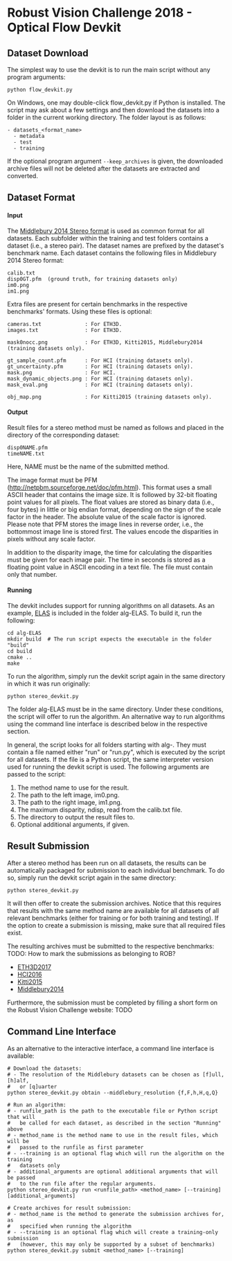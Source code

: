 # Robust Vision Challenge 2018 - Optical Flow Devkit #

## Dataset Download ##

The simplest way to use the devkit is to run the main script without any program
arguments:
```
python flow_devkit.py
```
On Windows, one may double-click flow_devkit.py if Python is installed.
The script may ask about a few settings and then download the datasets into a
folder in the current working directory. The folder layout is as follows:

```
- datasets_<format_name>
  - metadata
  - test
  - training
```

If the optional program argument `--keep_archives` is given, the downloaded
archive files will not be deleted after the datasets are extracted
and converted.


## Dataset Format ##

#### Input ####

The [Middlebury 2014 Stereo format](http://vision.middlebury.edu/stereo/data/scenes2014/)
is used as common format for all datasets. Each subfolder within the training
and test folders contains a dataset (i.e., a stereo pair). The dataset names are
prefixed by the dataset's benchmark name. Each dataset contains the following
files in Middlebury 2014 Stereo format:

```
calib.txt
disp0GT.pfm  (ground truth, for training datasets only)
im0.png
im1.png
```

Extra files are present for certain benchmarks in the respective benchmarks'
formats. Using these files is optional:

```
cameras.txt              : For ETH3D.
images.txt               : For ETH3D.

mask0nocc.png            : For ETH3D, Kitti2015, Middlebury2014 (training datasets only).

gt_sample_count.pfm      : For HCI (training datasets only).
gt_uncertainty.pfm       : For HCI (training datasets only).
mask.png                 : For HCI.
mask_dynamic_objects.png : For HCI (training datasets only).
mask_eval.png            : For HCI (training datasets only).

obj_map.png              : For Kitti2015 (training datasets only).
```

#### Output ####

Result files for a stereo method must be named as follows and placed in the
directory of the corresponding dataset:
```
disp0NAME.pfm
timeNAME.txt
```
Here, NAME must be the name of the submitted method.

The image format must be PFM (http://netpbm.sourceforge.net/doc/pfm.html). This
format uses a small ASCII header that contains the image size. It is followed by
32-bit floating point values for all pixels. The float values are stored as
binary data (i.e., four bytes) in little or big endian format, depending on the
sign of the scale factor in the header. The absolute value of the scale
factor is ignored. Please note that PFM stores the image lines in reverse
order, i.e., the bottommost image line is stored first. The values encode the
disparities in pixels without any scale factor.

In addition to the disparity image, the time for calculating the disparities
must be given for each image pair. The time in seconds is stored as a floating
point value in ASCII encoding in a text file. The file must contain only that
number.

#### Running ####

The devkit includes support for running algorithms on all datasets. As an
example, [ELAS](http://www.cvlibs.net/software/libelas/) is included in the
folder alg-ELAS. To build it, run the following:

```
cd alg-ELAS
mkdir build  # The run script expects the executable in the folder "build"
cd build
cmake ..
make
```

To run the algorithm, simply run the devkit script again in the same directory
in which it was run originally:
```
python stereo_devkit.py
```

The folder alg-ELAS must be in the same directory. Under these conditions,
the script will offer to run the algorithm. An alternative way to run algorithms
using the command line interface is described below in the respective section.

In general, the script looks for all folders starting with alg-. They must
contain a file named either "run" or "run.py", which is executed by the script
for all datasets. If the file is a Python script, the same interpreter version
used for running the devkit script is used. The following arguments are passed
to the script:

1. The method name to use for the result.
2. The path to the left image, im0.png.
3. The path to the right image, im1.png.
4. The maximum disparity, ndisp, read from the calib.txt file.
5. The directory to output the result files to.
6. Optional additional arguments, if given.


## Result Submission ##

After a stereo method has been run on all datasets, the results can be
automatically packaged for submission to each individual benchmark. To do so,
simply run the devkit script again in the same directory:
```
python stereo_devkit.py
```
It will then offer to create the submission archives. Notice that this requires
that results with the same method name are available for all datasets of all
relevant benchmarks (either for training or for both training and testing). If
the option to create a submission is missing, make sure that all required files
exist.

The resulting archives must be submitted to the respective benchmarks:
TODO: How to mark the submissions as belonging to ROB?
* [ETH3D2017](https://www.eth3d.net/login)
* [HCI2016](http://hci-benchmark.org/accounts/login?next=/challenges/submissions/create/stereo_geometry&hc=stereo_geometry)
* [Kitti2015](http://www.cvlibs.net/datasets/kitti/user_login.php)
* [Middlebury2014](http://vision.middlebury.edu/stereo/submit3/upload.html)

Furthermore, the submission must be completed by filling a short form on the
Robust Vision Challenge website: TODO


## Command Line Interface ##

As an alternative to the interactive interface, a command line interface is
available:

```
# Download the datasets:
# - The resolution of the Middlebury datasets can be chosen as [f]ull, [h]alf,
#   or [q]uarter
python stereo_devkit.py obtain --middlebury_resolution {f,F,h,H,q,Q}

# Run an algorithm:
# - runfile_path is the path to the executable file or Python script that will
#   be called for each dataset, as described in the section "Running" above
# - method_name is the method name to use in the result files, which will be
#   passed to the runfile as first parameter
# - --training is an optional flag which will run the algorithm on the training
#   datasets only
# - additional_arguments are optional additional arguments that will be passed
#   to the run file after the regular arguments.
python stereo_devkit.py run <runfile_path> <method_name> [--training] [additional_arguments]

# Create archives for result submission:
# - method_name is the method to generate the submission archives for, as
#   specified when running the algorithm
# - --training is an optional flag which will create a training-only submission
#   (however, this may only be supported by a subset of benchmarks)
python stereo_devkit.py submit <method_name> [--training]
```
